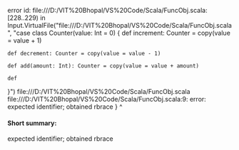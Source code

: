 error id: file:///D:/VIT%20Bhopal/VS%20Code/Scala/FuncObj.scala:[228..229) in Input.VirtualFile("file:///D:/VIT%20Bhopal/VS%20Code/Scala/FuncObj.scala", "case class Counter(value: Int = 0) {
    def increment: Counter = copy(value = value + 1)

    def decrement: Counter = copy(value = value - 1)

    def add(amount: Int): Counter = copy(value = value + amount)

    def 
}")
file:///D:/VIT%20Bhopal/VS%20Code/Scala/FuncObj.scala
file:///D:/VIT%20Bhopal/VS%20Code/Scala/FuncObj.scala:9: error: expected identifier; obtained rbrace
}
^
#### Short summary: 

expected identifier; obtained rbrace